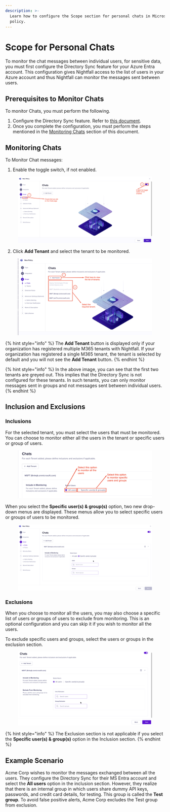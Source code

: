 ```yaml
---
description: >-
  Learn how to configure the Scope section for personal chats in Microsoft Teams
  policy.
---
```


# Scope for Personal Chats

To monitor the chat messages between individual users, for sensitive data, you must first configure the Directory Sync feature for your Azure Entra account. This configuration gives Nightfall access to the list of users in your Azure account and thus Nightfall can monitor the messages sent between users.&#x20;

## Prerequisites to Monitor Chats

To monitor Chats, you must perform the following.

1. Configure the Directory Sync feature. Refer to [this document](https://help.nightfall.ai/nightfall-ai/nightfall-settings/directory-sync/adding-microsoft-entra-id-to-nightfall).&#x20;
2. Once you complete the configuration, you must perform the steps mentioned in the [Monitoring Chats](https://help.nightfall.ai/nightfall-ai/nightfall-for-microsoft-365/nightfall-for-microsoft-teams/configuring-policies/scope/scope-for-personal-chats#monitoring-chats) section of this document.

## Monitoring Chats

To Monitor Chat messages:

1. Enable the toggle switch, if not enabled.&#x20;

<figure><img src="../../../../.gitbook/assets/image (909).png" alt=""><figcaption></figcaption></figure>

2. Click **Add Tenant** and select the tenant to be monitored.&#x20;

<figure><img src="../../../../.gitbook/assets/image (910).png" alt=""><figcaption></figcaption></figure>

{% hint style="info" %}
The **Add Tenant** button is displayed only if your organization has registered multiple M365 tenants with Nightfall. If your organization has registered a single M365 tenant, the tenant is selected by default and you will not see the **Add Tenant** butto&#x6E;**.**
{% endhint %}

{% hint style="info" %}
In the above image, you can see that the first two tenants are greyed out. This implies that the Directory Sync is not configured for these tenants. In such tenants, you can only monitor messages sent in groups and not messages sent between individual users.&#x20;
{% endhint %}

## Inclusion and Exclusions

### Inclusions

For the selected tenant, you must select the users that must be monitored. You can choose to monitor either all the users in the tenant or specific users or group of users.&#x20;

<figure><img src="../../../../.gitbook/assets/image (912).png" alt=""><figcaption></figcaption></figure>

When you select the **Specific user(s) & group(s)** option, two new drop-down menus are displayed. These menus allow you to select specific users or groups of users to be monitored.&#x20;

<figure><img src="../../../../.gitbook/assets/GIF Recording 2024-04-23 at 1.35.23 PM.gif" alt=""><figcaption></figcaption></figure>

### Exclusions

When you choose to monitor all the users, you may also choose a specific list of users or groups of users to exclude from monitoring. This is an optional configuration and you can skip it if you wish to monitor all the users.&#x20;

To exclude specific users and groups, select the users or groups in the exclusion section.&#x20;

<figure><img src="../../../../.gitbook/assets/GIF Recording 2024-04-23 at 1.42.13 PM.gif" alt=""><figcaption></figcaption></figure>

{% hint style="info" %}
The Exclusion section is not applicable if you select the **Specific user(s) & group(s)** option in the Inclusion section.&#x20;
{% endhint %}

## Example Scenario

Acme Corp wishes to monitor the messages exchanged between all the users. They configure the Directory Sync for their MS Entra account and select the **All users** option in the inclusion section. However, they realize that there is an internal group in which users share dummy API keys, passwords, and credit card details, for testing. This group is called the **Test group**. To avoid false positive alerts, Acme Corp excludes the Test group from exclusion.&#x20;
